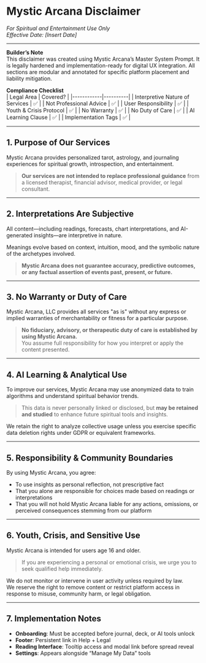 # Mystic Arcana Disclaimer

_For Spiritual and Entertainment Use Only_  
_Effective Date: [Insert Date]_

---

**Builder’s Note**  
This disclaimer was created using Mystic Arcana’s Master System Prompt. It is legally hardened and implementation-ready for digital UX integration. All sections are modular and annotated for specific platform placement and liability mitigation.

**Compliance Checklist**  
| Legal Area | Covered? |
|------------|----------|
| Interpretive Nature of Services | ✅ |
| Not Professional Advice | ✅ |
| User Responsibility | ✅ |
| Youth & Crisis Protocol | ✅ |
| No Warranty | ✅ |
| No Duty of Care | ✅ |
| AI Learning Clause | ✅ |
| Implementation Tags | ✅ |

---

## 1. Purpose of Our Services

Mystic Arcana provides personalized tarot, astrology, and journaling experiences for spiritual growth, introspection, and entertainment.

> **Our services are not intended to replace professional guidance** from a licensed therapist, financial advisor, medical provider, or legal consultant.

<!-- SHOW_BEFORE_READING -->

---

## 2. Interpretations Are Subjective

All content—including readings, forecasts, chart interpretations, and AI-generated insights—are interpretive in nature.

Meanings evolve based on context, intuition, mood, and the symbolic nature of the archetypes involved.

> **Mystic Arcana does not guarantee accuracy, predictive outcomes, or any factual assertion of events past, present, or future.**

<!-- TOOLTIP_CARD_REVEAL -->

---

## 3. No Warranty or Duty of Care

Mystic Arcana, LLC provides all services "as is" without any express or implied warranties of merchantability or fitness for a particular purpose.

> **No fiduciary, advisory, or therapeutic duty of care is established by using Mystic Arcana.**  
> You assume full responsibility for how you interpret or apply the content presented.

---

## 4. AI Learning & Analytical Use

To improve our services, Mystic Arcana may use anonymized data to train algorithms and understand spiritual behavior trends.

> This data is never personally linked or disclosed, but **may be retained and studied** to enhance future spiritual tools and insights.

We retain the right to analyze collective usage unless you exercise specific data deletion rights under GDPR or equivalent frameworks.

<!-- USER_AGREEMENT_ONBOARD -->

---

## 5. Responsibility & Community Boundaries

By using Mystic Arcana, you agree:

- To use insights as personal reflection, not prescriptive fact
- That you alone are responsible for choices made based on readings or interpretations
- That you will not hold Mystic Arcana liable for any actions, omissions, or perceived consequences stemming from our platform

---

## 6. Youth, Crisis, and Sensitive Use

Mystic Arcana is intended for users age 16 and older.

> If you are experiencing a personal or emotional crisis, we urge you to seek qualified help immediately.

We do not monitor or intervene in user activity unless required by law.  
We reserve the right to remove content or restrict platform access in response to misuse, community harm, or legal obligation.

---

## 7. Implementation Notes

- **Onboarding**: Must be accepted before journal, deck, or AI tools unlock
- **Footer**: Persistent link in Help + Legal
- **Reading Interface**: Tooltip access and modal link before spread reveal
- **Settings**: Appears alongside “Manage My Data” tools
